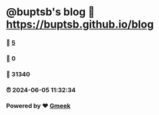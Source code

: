 # @buptsb's blog :link: https://buptsb.github.io/blog 
### :page_facing_up: [5](https://buptsb.github.io/blog/tag.html) 
### :speech_balloon: 0 
### :hibiscus: 31340 
### :alarm_clock: 2024-06-05 11:32:34 
### Powered by :heart: [Gmeek](https://github.com/Meekdai/Gmeek)
